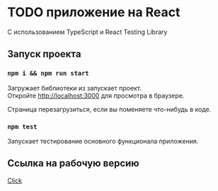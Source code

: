 # TODO приложение на React 
С использованием TypeScript и React Testing Library

## Запуск проекта

### `npm i && npm run start`

Загружает библиотеки из запускает проект.\
Откройте [http://localhost:3000](http://localhost:3000) для просмотра в браузере.

Страница перезагрузиться, если вы поменяете что-нибудь в коде.

### `npm test`

Запускает тестирование основного функционала приложения.

## Ссылка на рабочую версию

[Click](https://todo-lemon-pi.vercel.app/)

